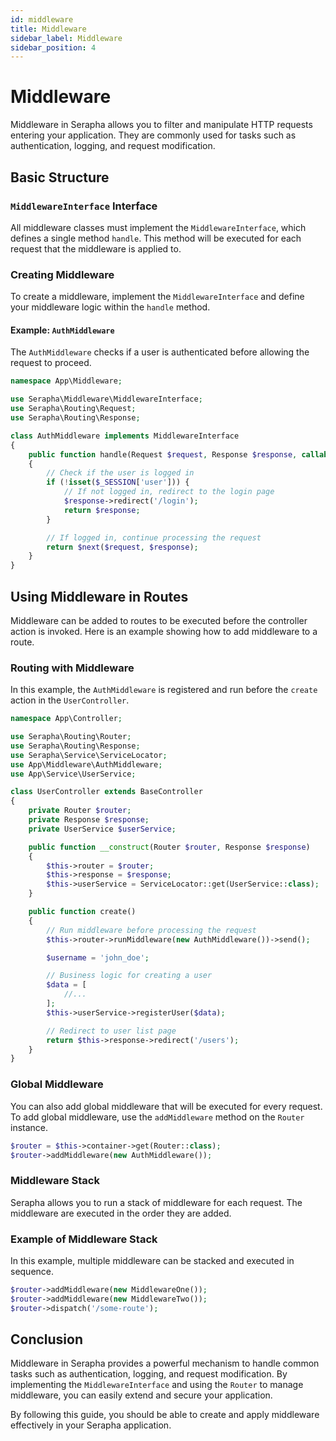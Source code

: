 ```yaml
---
id: middleware
title: Middleware
sidebar_label: Middleware
sidebar_position: 4
---
```


# Middleware

Middleware in Serapha allows you to filter and manipulate HTTP requests entering your application. They are commonly used for tasks such as authentication, logging, and request modification.

## Basic Structure

### `MiddlewareInterface` Interface

All middleware classes must implement the `MiddlewareInterface`, which defines a single method `handle`. This method will be executed for each request that the middleware is applied to.

### Creating Middleware

To create a middleware, implement the `MiddlewareInterface` and define your middleware logic within the `handle` method.

#### Example: `AuthMiddleware`

The `AuthMiddleware` checks if a user is authenticated before allowing the request to proceed.

```php title="app/Middleware/AuthMiddleware.php"
namespace App\Middleware;

use Serapha\Middleware\MiddlewareInterface;
use Serapha\Routing\Request;
use Serapha\Routing\Response;

class AuthMiddleware implements MiddlewareInterface
{
    public function handle(Request $request, Response $response, callable $next): Response
    {
        // Check if the user is logged in
        if (!isset($_SESSION['user'])) {
            // If not logged in, redirect to the login page
            $response->redirect('/login');
            return $response;
        }

        // If logged in, continue processing the request
        return $next($request, $response);
    }
}
```

## Using Middleware in Routes

Middleware can be added to routes to be executed before the controller action is invoked. Here is an example showing how to add middleware to a route.

### Routing with Middleware

In this example, the `AuthMiddleware` is registered and run before the `create` action in the `UserController`.

```php title="app/Controller/UserController.php"
namespace App\Controller;

use Serapha\Routing\Router;
use Serapha\Routing\Response;
use Serapha\Service\ServiceLocator;
use App\Middleware\AuthMiddleware;
use App\Service\UserService;

class UserController extends BaseController
{
    private Router $router;
    private Response $response;
    private UserService $userService;

    public function __construct(Router $router, Response $response)
    {
        $this->router = $router;
        $this->response = $response;
        $this->userService = ServiceLocator::get(UserService::class);
    }

    public function create()
    {
        // Run middleware before processing the request
        $this->router->runMiddleware(new AuthMiddleware())->send();

        $username = 'john_doe';

        // Business logic for creating a user
        $data = [
            //...
        ];
        $this->userService->registerUser($data);

        // Redirect to user list page
        return $this->response->redirect('/users');
    }
}
```

### Global Middleware

You can also add global middleware that will be executed for every request. To add global middleware, use the `addMiddleware` method on the `Router` instance.

```php
$router = $this->container->get(Router::class);
$router->addMiddleware(new AuthMiddleware());
```

### Middleware Stack

Serapha allows you to run a stack of middleware for each request. The middleware are executed in the order they are added.

### Example of Middleware Stack

In this example, multiple middleware can be stacked and executed in sequence.

```php
$router->addMiddleware(new MiddlewareOne());
$router->addMiddleware(new MiddlewareTwo());
$router->dispatch('/some-route');
```

## Conclusion

Middleware in Serapha provides a powerful mechanism to handle common tasks such as authentication, logging, and request modification. By implementing the `MiddlewareInterface` and using the `Router` to manage middleware, you can easily extend and secure your application.

By following this guide, you should be able to create and apply middleware effectively in your Serapha application.
